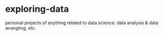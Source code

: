# exploring-data
personal projects of anything related to data science: data analysis &amp; data wrangling, etc.
